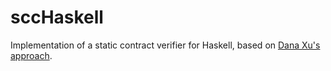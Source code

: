 # sccHaskell

Implementation of a static contract verifier for Haskell, based on [Dana Xu's approach](http://pauillac.inria.fr/~naxu/research/dana-phd.pdf).

